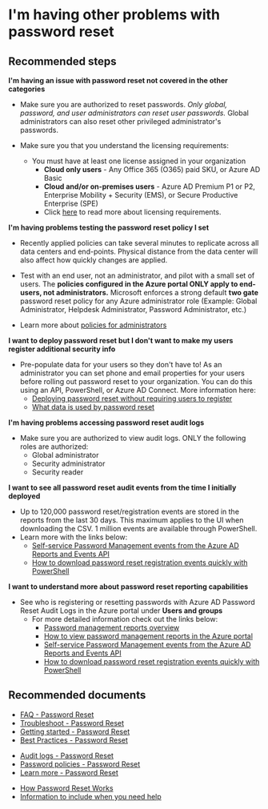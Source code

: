<properties
    pageTitle="Other questions about password management"
    description="Password Management/Other questions regarding password management"
    service="microsoft.aad"
    resource="Microsoft_AAD_IAM"
    authors="gahug"
    displayOrder=""
    selfHelpType="generic"
    supportTopicIds="32565599"
    resourceTags=""
    productPesIds="14785"
    cloudEnvironments="public"
    />

# I'm having other problems with password reset

## **Recommended steps**

**I'm having an issue with password reset not covered in the other categories**

* Make sure you are authorized to reset passwords. *Only global, password, and user administrators can reset user passwords.* Global administrators can also reset other privileged administrator's passwords.

* Make sure you that you understand the licensing requirements:
  * You must have at least one license assigned in your organization
    * **Cloud only users** - Any Office 365 (O365) paid SKU, or Azure AD Basic
    * **Cloud and/or on-premises users** - Azure AD Premium P1 or P2, Enterprise Mobility + Security (EMS), or Secure Productive Enterprise (SPE)
    * Click [here](https://docs.microsoft.com/azure/active-directory/active-directory-passwords-licensing) to read more about licensing requirements.



**I'm having problems testing the password reset policy I set**

* Recently applied policies can take several minutes to replicate across all data centers and end-points. Physical distance from the data center will also affect how quickly changes are applied.

*  Test with an end user, not an administrator, and pilot with a small set of users. The **policies configured in the Azure portal ONLY apply to end-users, not administrators.** Microsoft enforces a strong default **two gate** password reset policy for any Azure administrator role (Example: Global Administrator, Helpdesk Administrator, Password Administrator, etc.)
  * Learn more about [policies for administrators](https://docs.microsoft.com/azure/active-directory/active-directory-passwords-policy#administrator-password-policy-differences)



**I want to deploy password reset but I don't want to make my users register additional security info**

* Pre-populate data for your users so they don't have to!
As an administrator you can set phone and email properties for your users before rolling out password reset to your organization. You can do this using an API, PowerShell, or Azure AD Connect. More information here:
  * [Deploying password reset without requiring users to register](https://docs.microsoft.com/azure/active-directory/active-directory-passwords-data#set-and-read-authentication-data-using-powershell)
  * [What data is used by password reset](https://docs.microsoft.com/azure/active-directory/active-directory-passwords-data)



**I'm having problems accessing password reset audit logs**

* Make sure you are authorized to view audit logs. ONLY the following roles are authorized:
  * Global administrator
  * Security administrator
  * Security reader


**I want to see all password reset audit events from the time I initially deployed**

* Up to 120,000 password reset/registration events are stored in the reports from the last 30 days. This maximum applies to the UI when downloading the CSV. 1 million events are available through PowerShell.
* Learn more with the links below:
  * [Self-service Password Management events from the Azure AD Reports and Events API](https://docs.microsoft.com/azure/active-directory/active-directory-passwords-get-insights#how-to-retrieve-password-management-events-from-the-azure-ad-reports-and-events-api)
  * [How to download password reset registration events quickly with PowerShell](https://docs.microsoft.com/azure/active-directory/active-directory-passwords-get-insights#how-to-download-password-reset-registration-events-quickly-with-powershell)



**I want to understand more about password reset reporting capabilities**

* See who is registering or resetting passwords with Azure AD Password Reset Audit Logs in the Azure portal under **Users and groups**
  * For more detailed information check out the links below:
	* [Password management reports overview](https://docs.microsoft.com/azure/active-directory/active-directory-passwords-get-insights#overview-of-password-management-reports)
	* [How to view password management reports in the Azure portal](https://docs.microsoft.com/azure/active-directory/active-directory-passwords-get-insights#how-to-view-password-management-reports)
	* [Self-service Password Management events from the Azure AD Reports and Events API](https://docs.microsoft.com/azure/active-directory/active-directory-passwords-get-insights#how-to-retrieve-password-management-events-from-the-azure-ad-reports-and-events-api)
	* [How to download password reset registration events quickly with PowerShell](https://docs.microsoft.com/azure/active-directory/active-directory-passwords-get-insights#how-to-download-password-reset-registration-events-quickly-with-powershell)


## **Recommended documents**
<!--
 John Flores is working on a new version of this doc. Once that is live will reactivate/update link

 * [Top Tips from our customers](https://docs.microsoft.com/azure/active-directory/active-directory-passwords-getting-started#top-tips-from-our-customers-to-read-before-you-begin) -->
* [FAQ - Password Reset](https://docs.microsoft.com/azure/active-directory/active-directory-passwords-faq)
* [Troubleshoot - Password Reset](https://docs.microsoft.com/azure/active-directory/active-directory-passwords-troubleshoot)
* [Getting started - Password Reset](https://docs.microsoft.com/azure/active-directory/active-directory-passwords-getting-started)
* [Best Practices - Password Reset ](https://docs.microsoft.com/azure/active-directory/active-directory-passwords-best-practices)
<!-- come back and investigate old Best practices doc -->
* [Audit logs - Password Reset](https://docs.microsoft.com/azure/active-directory/active-directory-passwords-get-insights)
* [Password policies - Password Reset](https://docs.microsoft.com/azure/active-directory/active-directory-passwords-policy)
* [Learn more - Password Reset](https://docs.microsoft.com/azure/active-directory/active-directory-passwords-learn-more)
<!-- come back and investigate old Learn more doc -->
* [How Password Reset Works](https://docs.microsoft.com/azure/active-directory/active-directory-passwords-how-it-works)
* [Information to include when you need help](https://docs.microsoft.com/azure/active-directory/active-directory-passwords-troubleshoot#contact-microsoft-support)
